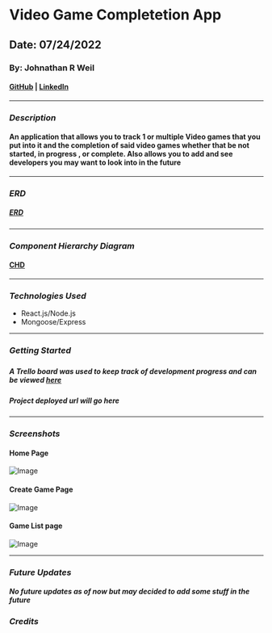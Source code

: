 # Video Game Completetion App

## Date: 07/24/2022

### By: Johnathan R Weil

#### [GitHub](https://github.com/JwR513) | [LinkedIn](https://www.linkedin.com/in/johnathan-weil-69b100229/)

---

### **_Description_**

#### An application that allows you to track 1 or multiple Video games that you put into it and the completion of said video games whether that be not started, in progress , or complete. Also allows you to add and see developers you may want to look into in the future

---

### **_ERD_**

##### [ERD](https://lucid.app/lucidchart/fa74324b-d512-4412-9a59-22c10945a451/edit?viewport_loc=356%2C195%2C1153%2C958%2C0_0&invitationId=inv_46a9d8a7-7aba-4f20-82cc-cff98973ad57#)

---

### **_Component Hierarchy Diagram_**

#### [CHD](https://lucid.app/lucidchart/91cfbc57-30d2-463f-8803-dced43702e04/edit?viewport_loc=-530%2C-123%2C1735%2C1442%2C0_0&invitationId=inv_a3097a3b-9103-4e26-99dc-6dddaa0c60be#)

---

### **_Technologies Used_**

- React.js/Node.js
- Mongoose/Express

---

### **_Getting Started_**

#####

##### A Trello board was used to keep track of development progress and can be viewed [here](https://trello.com/b/J1npbB06/video-game-completetion-application)

##### Project deployed url will go here

---

### **_Screenshots_**

#### Home Page

![Image](https://i.imgur.com/6HKQTn3.png)

#### Create Game Page

![Image](https://i.imgur.com/1v7pof3.png)

#### Game List page

![Image](https://i.imgur.com/vuVkl2J.png)

---

### **_Future Updates_**

##### No future updates as of now but may decided to add some stuff in the future

### **_Credits_**
